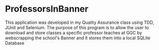 # ProfessorsInBanner
This application was developed in my Quality Assurance class using TDD, JUnit and Selenium. The purpose of this program is to allow the user to download and store classes a specific professor teaches at GGC by webscrapping the school's Banner and it stores them into a local SQLite Database
